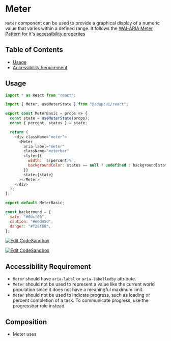 # Meter

`Meter` component can be used to provide a graphical display of a numeric value
that varies within a defined range. It follows the
[WAI-ARIA Meter Pattern](https://w3c.github.io/aria-practices/#meter) for it's
[accessibility properties](https://w3c.github.io/aria-practices/#wai-aria-roles-states-and-properties-15)

## Table of Contents

- [Usage](#usage)
- [Accessibility Requirement](#accessibility-requirement)

## Usage

```js
import * as React from "react";

import { Meter, useMeterState } from "@adaptui/react";

export const MeterBasic = props => {
  const state = useMeterState(props);
  const { percent, status } = state;

  return (
    <div className="meter">
      <Meter
        aria-label="meter"
        className="meterbar"
        style={{
          width: `${percent}%`,
          backgroundColor: status == null ? undefined : background[status],
        }}
        state={state}
      ></Meter>
    </div>
  );
};

export default MeterBasic;

const background = {
  safe: "#8bcf69",
  caution: "#e6d450",
  danger: "#f28f68",
};
```

[![Edit CodeSandbox](https://img.shields.io/badge/Meter%20Basic-Open%20On%20CodeSandbox-%230971f1?style=for-the-badge&logo=codesandbox&labelColor=151515)](https://codesandbox.io/s/nyddy6)

[![Edit CodeSandbox](https://img.shields.io/badge/Meter%20Styled-Open%20On%20CodeSandbox-%230971f1?style=for-the-badge&logo=codesandbox&labelColor=151515)](https://codesandbox.io/s/2yqk5o)

## Accessibility Requirement

- `Meter` should have `aria-label` or `aria-labelledby` attribute.
- `Meter` should not be used to represent a value like the current world
  population since it does not have a meaningful maximum limit.
- `Meter` should not be used to indicate progress, such as loading or percent
  completion of a task. To communicate progress, use the progressbar role
  instead.

## Composition

- Meter uses

<!-- INJECT_PROPS src/meter -->
